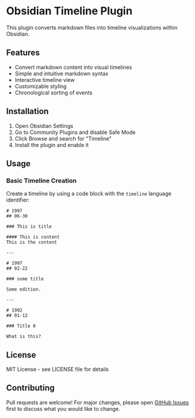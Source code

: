 # Obsidian Timeline Plugin

This plugin converts markdown files into timeline visualizations within Obsidian.

## Features

- Convert markdown content into visual timelines
- Simple and intuitive markdown syntax
- Interactive timeline view
- Customizable styling
- Chronological sorting of events

## Installation

1. Open Obsidian Settings
2. Go to Community Plugins and disable Safe Mode
3. Click Browse and search for "Timeline"
4. Install the plugin and enable it

## Usage

### Basic Timeline Creation

Create a timeline by using a code block with the `timeline` language identifier:

```timeline
# 1997
## 06-30 

### This is title

#### This is content
This is the content

---

# 1997
## 02-22 

### some title

Some edition.

---

# 1992
## 01-12 

### Title 0

What is this?
```

## License

MIT License - see LICENSE file for details

## Contributing

Pull requests are welcome! For major changes, please open [GitHub Issues](https://github.com/recklyss/timeline/issues) first to discuss what you would like to change.

